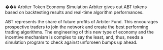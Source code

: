 ��#   A r b i t e r   T o k e n   E c o n o m y   S i m u l a t i o n  
 
Arbiter gives out ABT tokens based on backtesting results and real-time algorithm performances.

ABT represents the share of future profits of Arbiter Fund. This encourages prospective traders to join the network and create the best performing trading algorithms. The engineering of this new type of economy and the incentive mechanism is complex to say the least, and, thus, needs a simulation program to check against unforseen bumps up ahead.
